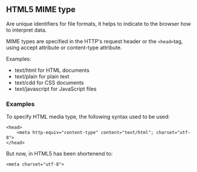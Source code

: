 ## HTML5 MIME type

Are unique identifiers for file formats, it helps to indicate to the browser how to interpret data.

MIME types are specified in the HTTP's request header or the ```<head>```tag, using accept attribute or content-type attribute.

Examples:
- text/html for HTML documents
- text/plain for plain text
- text/cdd for CSS documents
- text/javascript for JavaScript files


### Examples 

To specify HTML media type, the following syntax used to be used:

```
<head>
    <meta http-equiv="content-type" content="text/html"; charset="utf-8">
</head>
```  

But now, in HTML5 has been shortenend to:

```<meta charset="utf-8">```


